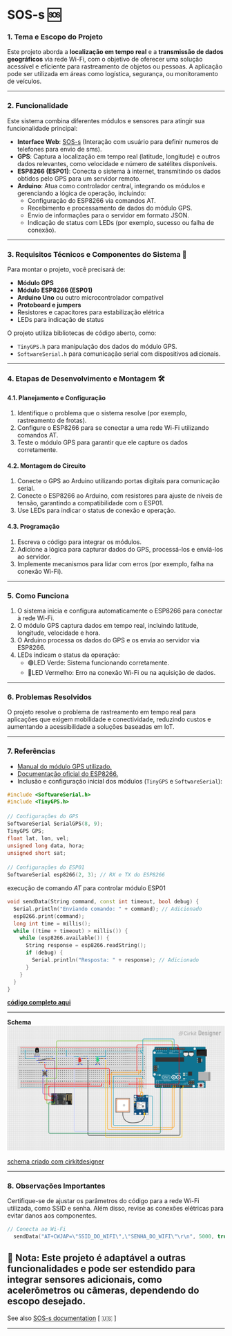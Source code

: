 # SOS-s :sos:

### **1. Tema e Escopo do Projeto**  
Este projeto aborda a **localização em tempo real** e a **transmissão de dados geográficos** via rede Wi-Fi, com o objetivo de oferecer uma solução acessível e eficiente para rastreamento de objetos ou pessoas. A aplicação pode ser utilizada em áreas como logística, segurança, ou monitoramento de veículos.  

---

### **2. Funcionalidade**  
Este sistema combina diferentes módulos e sensores para atingir sua funcionalidade principal:  
- **Interface Web**: [SOS-s](https://sos-s-sos-s.up.railway.app/) (Interação com usuário para definir numeros de telefones para envio de sms).
- **GPS**: Captura a localização em tempo real (latitude, longitude) e outros dados relevantes, como velocidade e número de satélites disponíveis.  
- **ESP8266 (ESP01)**: Conecta o sistema à internet, transmitindo os dados obtidos pelo GPS para um servidor remoto.  
- **Arduino**: Atua como controlador central, integrando os módulos e gerenciando a lógica de operação, incluindo:  
  - Configuração do ESP8266 via comandos AT.  
  - Recebimento e processamento de dados do módulo GPS.  
  - Envio de informações para o servidor em formato JSON.  
  - Indicação de status com LEDs (por exemplo, sucesso ou falha de conexão).  

---

### **3. Requisitos Técnicos e Componentes do Sistema** 🔧
Para montar o projeto, você precisará de:  
- **Módulo GPS**  
- **Módulo ESP8266 (ESP01)**  
- **Arduino Uno** ou outro microcontrolador compatível  
- **Protoboard e jumpers**  
- Resistores e capacitores para estabilização elétrica  
- LEDs para indicação de status  

O projeto utiliza bibliotecas de código aberto, como:  
- `TinyGPS.h` para manipulação dos dados do módulo GPS.  
- `SoftwareSerial.h` para comunicação serial com dispositivos adicionais.  

---

### **4. Etapas de Desenvolvimento e Montagem**  🛠️

#### **4.1. Planejamento e Configuração**  
1. Identifique o problema que o sistema resolve (por exemplo, rastreamento de frotas).  
2. Configure o ESP8266 para se conectar a uma rede Wi-Fi utilizando comandos AT.  
3. Teste o módulo GPS para garantir que ele capture os dados corretamente.  

#### **4.2. Montagem do Circuito**  
1. Conecte o GPS ao Arduino utilizando portas digitais para comunicação serial.  
2. Conecte o ESP8266 ao Arduino, com resistores para ajuste de níveis de tensão, garantindo a compatibilidade com o ESP01.  
3. Use LEDs para indicar o status de conexão e operação.  

#### **4.3. Programação**  
1. Escreva o código para integrar os módulos.  
2. Adicione a lógica para capturar dados do GPS, processá-los e enviá-los ao servidor.  
3. Implemente mecanismos para lidar com erros (por exemplo, falha na conexão Wi-Fi).  

---

### **5. Como Funciona**  
1. O sistema inicia e configura automaticamente o ESP8266 para conectar à rede Wi-Fi.
2. O módulo GPS captura dados em tempo real, incluindo latitude, longitude, velocidade e hora.  
3. O Arduino processa os dados do GPS e os envia ao servidor via ESP8266.  
4. LEDs indicam o status da operação:  
   - 🟢LED Verde: Sistema funcionando corretamente.  
   - 🔴LED Vermelho: Erro na conexão Wi-Fi ou na aquisição de dados.

---

### **6. Problemas Resolvidos**  
O projeto resolve o problema de rastreamento em tempo real para aplicações que exigem mobilidade e conectividade, reduzindo custos e aumentando a acessibilidade a soluções baseadas em IoT.  

---

### **7. Referências**  
- [Manual do módulo GPS utilizado.](https://github.com/neosarchizo/TinyGPS)  
- [Documentação oficial do ESP8266.](https://arduino-esp8266.readthedocs.io/en/latest/esp8266wifi/readme.html)  
- Inclusão e configuração inicial dos módulos (`TinyGPS` e `SoftwareSerial`):
```cpp
#include <SoftwareSerial.h>
#include <TinyGPS.h>

// Configurações do GPS
SoftwareSerial SerialGPS(8, 9);
TinyGPS GPS;
float lat, lon, vel;
unsigned long data, hora;
unsigned short sat;

// Configurações do ESP01
SoftwareSerial esp8266(2, 3); // RX e TX do ESP8266
```
execução de comando *AT* para controlar módulo ESP01
```cpp
void sendData(String command, const int timeout, bool debug) {
  Serial.println("Enviando comando: " + command); // Adicionado
  esp8266.print(command);
  long int time = millis();
  while ((time + timeout) > millis()) {
    while (esp8266.available()) {
      String response = esp8266.readString();
      if (debug) {
        Serial.println("Resposta: " + response); // Adicionado
      }
    }
  }
}
```
**[código completo aqui](https://github.com/ON00dev/SOS-s/blob/main/uno/code/sketch_main/sketch_main.ino)**

---
**Schema**
<img src="https://github.com/ON00dev/SOS-s/blob/main/uno/exemplos/schema.png">

[schema criado com cirkitdesigner](https://app.cirkitdesigner.com)

---

### **8. Observações Importantes**  
Certifique-se de ajustar os parâmetros do código para a rede Wi-Fi utilizada, como SSID e senha. Além disso, revise as conexões elétricas para evitar danos aos componentes.  
```cpp
// Conecta ao Wi-Fi
  sendData("AT+CWJAP=\"SSID_DO_WIFI\",\"SENHA_DO_WIFI\"\r\n", 5000, true);
```

🛃 **Nota:** Este projeto é adaptável a outras funcionalidades e pode ser estendido para integrar sensores adicionais, como acelerômetros ou câmeras, dependendo do escopo desejado. 
---
See also [SOS-s documentation](https://docs.google.com/document/d/1nDGwWKtZFCkAieFbK5GynQkjosFsjziR2pj2ZRsQTPE/edit?usp=sharing) [ :us: ]

---  

